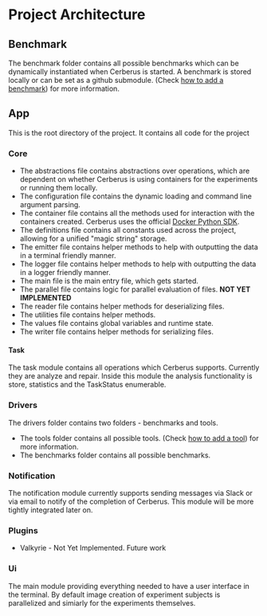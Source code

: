 # Project Architecture

## Benchmark

The benchmark folder contains all possible benchmarks which can be dynamically instantiated when Cerberus is started. A benchmark is stored locally or can be set as a github submodule. (Check [how to add a benchmark](benchmark/AddBenchmark.md)) for more information.

## App
This is the root directory of the project. It contains all code for the project

### Core

 * The abstractions file contains abstractions over operations, which are dependent on whether Cerberus is using containers for the experiments or running them locally.
 * The configuration file contains the dynamic loading and command line argument parsing.
 * The container file contains all the methods used for interaction with the containers created. Cerberus uses the official [Docker Python SDK](docker-py.readthedocs.io/).
 * The definitions file contains all constants used across the project, allowing for a unified "magic string" storage.
 * The emitter file contains helper methods to help with outputting the data in a terminal friendly manner.
 * The logger file contains helper methods to help with outputting the data in a logger friendly manner.
 * The main file is the main entry file, which gets started.
 * The parallel file contains logic for parallel evaluation of files. **NOT YET IMPLEMENTED**
 * The reader file contains helper methods for deserializing files.
 * The utilities file contains helper methods.
 * The values file contains global variables and runtime state.
 * The writer file contains helper methods for serializing files.

#### Task

The task module contains all operations which Cerberus supports. Currently they are analyze and repair. Inside this module the analysis functionality is store, statistics and the TaskStatus enumerable.

### Drivers

The drivers folder contains two folders - benchmarks and tools.

* The tools folder contains all possible tools. (Check [how to add a tool](benchmark/AddTool.md)) for more information.
* The benchmarks folder contains all possible benchmarks.

### Notification

The notification module currently supports sending messages via Slack or via email to notify of the completion of Cerberus.
This module will be more tightly integrated later on.

### Plugins

* Valkyrie - Not Yet Implemented. Future work

### Ui

The main module providing everything needed to have a user interface in the terminal. By default image creation of experiment subjects is parallelized and simiarly for the experiments themselves.

